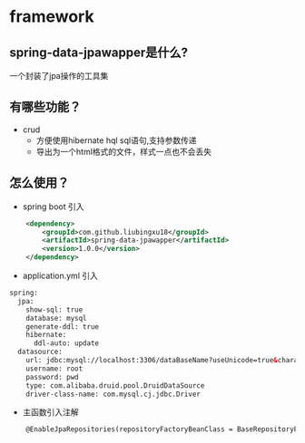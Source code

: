 # framework
## spring-data-jpawapper是什么?
一个封装了jpa操作的工具集

## 有哪些功能？

* crud
    *  方便使用hibernate hql sql语句,支持参数传递
    *  导出为一个html格式的文件，样式一点也不会丢失

## 怎么使用？

* spring boot 引入

```xml
    <dependency>
    	<groupId>com.github.liubingxu18</groupId>
		<artifactId>spring-data-jpawapper</artifactId>
		<version>1.0.0</version>
	</dependency>
```

* application.yml 引入

```xml
spring:
  jpa:
    show-sql: true
    database: mysql
    generate-ddl: true
    hibernate:
      ddl-auto: update
  datasource:
    url: jdbc:mysql://localhost:3306/dataBaseName?useUnicode=true&characterEncoding=utf-8&useSSL=true&serverTimezone=UTC
    username: root
    password: pwd
    type: com.alibaba.druid.pool.DruidDataSource
    driver-class-name: com.mysql.cj.jdbc.Driver
```
* 主函数引入注解

```xml
    @EnableJpaRepositories(repositoryFactoryBeanClass = BaseRepositoryFactoryBean.class)
```